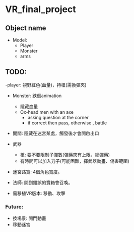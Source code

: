 # VR_final_project



## Object name

- Model:
  - Player
  - Monster
  - arms



## TODO:
-player: 視野紅色(血量)，持槍(需換彈夾)

- Monster: 跌倒animation
  - 隱藏血量
  - Ox-head men with an axe
    - asking question at the corner
    - if correct then pass, otherwise , battle

- 開關: 隱藏在迷宮某處，觸發後才會開啟出口

- 武器
  - 槍: 要不要限制子彈數(彈藥夾有上限，總彈藥)
  - 有時間可以加入刀子(可能困難，揮武器動畫、傷害範圍)

- 迷宮路寬: 4個角色寬度。

- 法師: 開到錯誤的寶箱會召喚。

- 需移植VR版本: 移動、攻擊


### Future:
- 換場景: 開門動畫
- 移動迷宮






